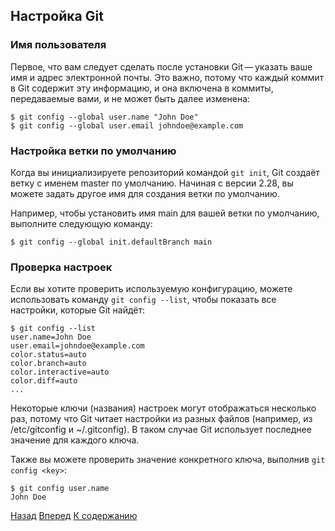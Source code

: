 ## Настройка Git

### Имя пользователя

Первое, что вам следует сделать после установки Git — указать ваше имя и адрес электронной почты. Это важно, потому что каждый коммит в Git содержит эту информацию, и она включена в коммиты, передаваемые вами, и не может быть далее изменена:

```
$ git config --global user.name "John Doe"
$ git config --global user.email johndoe@example.com
```

### Настройка ветки по умолчанию

Когда вы инициализируете репозиторий командой `git init`, Git создаёт ветку с именем master по умолчанию. Начиная с версии 2.28, вы можете задать другое имя для создания ветки по умолчанию.

Например, чтобы установить имя main для вашей ветки по умолчанию, выполните следующую команду:
```
$ git config --global init.defaultBranch main
```

### Проверка настроек

Если вы хотите проверить используемую конфигурацию, можете использовать команду `git config --list`, чтобы показать все настройки, которые Git найдёт:
```
$ git config --list
user.name=John Doe
user.email=johndoe@example.com
color.status=auto
color.branch=auto
color.interactive=auto
color.diff=auto
...
```
Некоторые ключи (названия) настроек могут отображаться несколько раз, потому что Git читает настройки из разных файлов (например, из /etc/gitconfig и ~/.gitconfig). В таком случае Git использует последнее значение для каждого ключа.

Также вы можете проверить значение конкретного ключа, выполнив `git config <key>`:
```
$ git config user.name
John Doe
```
[Назад](install.md) [Вперед](./repository_operations.md) [К содержанию](./readme.md)